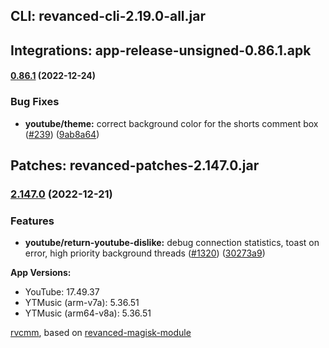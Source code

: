 ## CLI: revanced-cli-2.19.0-all.jar  
## Integrations: app-release-unsigned-0.86.1.apk  
#### [0.86.1](https://github.com/revanced/revanced-integrations/compare/v0.86.0...v0.86.1) (2022-12-24)
### Bug Fixes
* **youtube/theme:** correct background color for the shorts comment box ([#239](https://github.com/revanced/revanced-integrations/issues/239)) ([9ab8a64](https://github.com/revanced/revanced-integrations/commit/9ab8a646ed07d709c46fe7b5dd3238bc23301b8b))

  
## Patches: revanced-patches-2.147.0.jar  
### [2.147.0](https://github.com/revanced/revanced-patches/compare/v2.146.0...v2.147.0) (2022-12-21)
### Features
* **youtube/return-youtube-dislike:** debug connection statistics, toast on error, high priority background threads ([#1320](https://github.com/revanced/revanced-patches/issues/1320)) ([30273a9](https://github.com/revanced/revanced-patches/commit/30273a9bbdd40453baeb09f26ac9d218569a3e71))

  
**App Versions:**  
 * YouTube: 17.49.37  
 * YTMusic (arm-v7a): 5.36.51  
 * YTMusic (arm64-v8a): 5.36.51  

 [rvcmm](https://github.com/thrwKappu/rvcmm/), based on [revanced-magisk-module](https://github.com/j-hc/revanced-magisk-module)  
